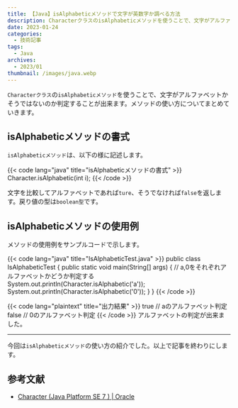 ```yaml
---
title: 【Java】isAlphabeticメソッドで文字が英数字か調べる方法
description: CharacterクラスのisAlphabeticメソッドを使うことで、文字がアルファベットかそうではないのか判定することが出来ます。メソッドの使い方についてまとめていきます。
date: 2023-01-24
categories: 
  - 技術記事
tags: 
  - Java
archives: 
  - 2023/01
thumbnail: /images/java.webp
---
```


`Characterクラス`の`isAlphabeticメソッド`を使うことで、文字がアルファベットかそうではないのか判定することが出来ます。メソッドの使い方についてまとめていきます。

<!--more-->

## isAlphabeticメソッドの書式

`isAlphabeticメソッド`は、以下の様に記述します。

{{< code lang="java" title="isAlphabeticメソッドの書式" >}}
Character.isAlphabetic(int i);
{{< /code >}}

文字を比較してアルファベットであれば`ture`、そうでなければ`false`を返します。戻り値の型は`boolean型`です。

## isAlphabeticメソッドの使用例

メソッドの使用例をサンプルコードで示します。

{{< code lang="java" title="IsAlphabeticTest.java" >}}
public class IsAlphabeticTest {
  public static void main(String[] args) {
    // a,0をそれぞれアルファベットかどうか判定する
    System.out.println(Character.isAlphabetic('a'));
    System.out.println(Character.isAlphabetic('0'));
  }
}
{{< /code >}}

{{< code lang="plaintext" title="出力結果" >}}
true // aのアルファベット判定
false // 0のアルファベット判定
{{< /code >}}
アルファベットの判定が出来ました。

* * *

今回は`isAlphabeticメソッド`の使い方の紹介でした。以上で記事を終わりにします。

## 参考文献

* [Character (Java Platform SE 7 ) | Oracle](https://docs.oracle.com/javase/jp/7/api/java/lang/Character.html)